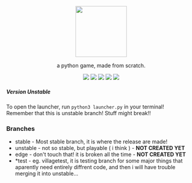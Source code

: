 <p align="center"> <image src="srpg_unstable.svg" height=136/> <p/>
<p align="center"> a python game, made from scratch. </center>
<p align="center">
  <image src="https://img.shields.io/github/last-commit/reversee-dev/simplerpg/unstable?style=flat-plastic"/>
  <image src="https://img.shields.io/github/repo-size/reversee-dev/simplerpg?style=flat-plastic"/>
  <image src="https://img.shields.io/github/stars/reversee-dev/simplerpg?style=social"/>
  <image src="https://img.shields.io/badge/python-3.10-blueviolet?style=flat-plastic"/>
  <image src="https://img.shields.io/badge/unstable-ff6ba2?style=flat-plastic"/>
</p>

##### Version Unstable
To open the launcher, run ```python3 launcher.py``` in your terminal!  
Remember that this is unstable branch! Stuff might break!!

### Branches
 * stable - Most stable branch, it is where the release are made!
 * unstable - not so stable, but playable ( i think ) - **NOT CREATED YET**
 * edge - don't touch that! it is broken all the time - **NOT CREATED YET** 
 * *test - eg. villagetest, it is testing branch for some major things that aparently need entirely diffrent code, and then i will have trouble merging it into unstable... 
